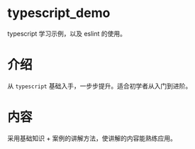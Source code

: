 # typescript_demo
typescript 学习示例，以及 eslint 的使用。

# 介绍
从 `typescript` 基础入手，一步步提升。适合初学者从入门到进阶。

# 内容
采用基础知识 + 案例的讲解方法，使讲解的内容能熟练应用。

